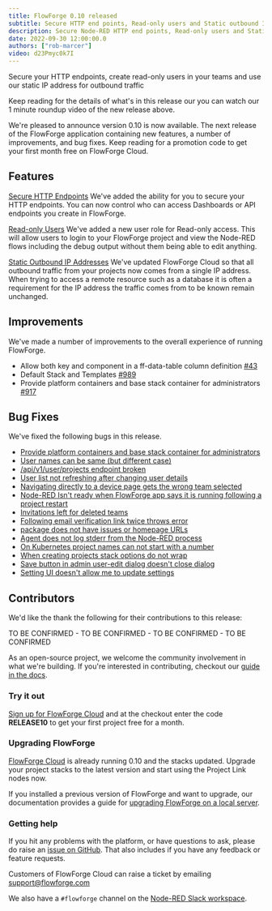 ```yaml
---
title: FlowForge 0.10 released
subtitle: Secure HTTP end points, Read-only users and Static outbound IPs
description: Secure Node-RED HTTP end points, Read-only users and Static outbound IPs
date: 2022-09-30 12:00:00.0
authors: ["rob-marcer"]
video: d23Pmyc0k7I
---
```


Secure your HTTP endpoints, create read-only users in your teams and use our static IP address for outbound traffic

<!--more-->

Keep reading for the details of what's in this release our you can watch our 1 minute roundup video of the new release above. 

We're pleased to announce version 0.10 is now available. The next release of the FlowForge application containing new features, a number of improvements, and bug fixes. Keep reading for a promotion code to get your first month free on FlowForge Cloud. 

## Features
[Secure HTTP Endpoints](https://github.com/flowforge/flowforge/issues/578)
We've added the ability for you to secure your HTTP endpoints. You can now control who can access Dashboards or API endpoints you create in FlowForge.

[Read-only Users](https://github.com/flowforge/flowforge/issues/657)
We've added a new user role for Read-only access. This will allow users to login to your FlowForge project and view the Node-RED flows including the debug output without them being able to edit anything.

[Static Outbound IP Addresses](https://github.com/flowforge/CloudProject/issues/59)
We've updated FlowForge Cloud so that all outbound traffic from your projects now comes from a single IP address. When trying to access a remote resource such as a database it is often a requirement for the IP address the traffic comes from to be known remain unchanged. 

## Improvements
We've made a number of improvements to the overall experience of running FlowForge.

- Allow both key and component in a ff-data-table column definition [#43](https://github.com/flowforge/forge-ui-components/issues/43)
- Default Stack and Templates [#989](https://github.com/flowforge/flowforge/issues/989)
- Provide platform containers and base stack container for administrators [#917](https://github.com/flowforge/flowforge/issues/917)

## Bug Fixes
We've fixed the following bugs in this release.
- [Provide platform containers and base stack container for administrators](https://github.com/flowforge/flowforge/issues/917)
- [User names can be same (but different case)](https://github.com/flowforge/flowforge/issues/983)
- [/api/v1/user/projects endpoint broken](https://github.com/flowforge/flowforge/issues/982)
- [User list not refreshing after changing user details](https://github.com/flowforge/flowforge/issues/463)
- [Navigating directly to a device page gets the wrong team selected](https://github.com/flowforge/flowforge/issues/986)
- [Node-RED Isn't ready when FlowForge app says it is running following a project restart](https://github.com/flowforge/flowforge/issues/941)
- [Invitations left for deleted teams](https://github.com/flowforge/flowforge/issues/923)
- [Following email verification link twice throws error](https://github.com/flowforge/flowforge/issues/1024)
- [package does not have issues or homepage URLs](https://github.com/flowforge/flowforge-device-agent/issues/32)
- [Agent does not log stderr from the Node-RED process](https://github.com/flowforge/flowforge-device-agent/issues/21)
- [On Kubernetes project names can not start with a number](https://github.com/flowforge/flowforge/issues/948)
- [When creating projects stack options do not wrap](https://github.com/flowforge/flowforge/issues/930)
- [Save button in admin user-edit dialog doesn't close dialog](https://github.com/flowforge/flowforge/issues/979)
- [Setting UI doesn't allow me to update settings](https://github.com/flowforge/flowforge/issues/911)

## Contributors
We'd like the thank the following for their contributions to this release:

TO BE CONFIRMED - TO BE CONFIRMED - TO BE CONFIRMED - TO BE CONFIRMED

As an open-source project, we welcome the community involvement in what we're building. If you're interested in contributing, checkout our [guide in the docs](https://flowforge.com/docs/contribute/).

### Try it out

[Sign up for FlowForge Cloud](https://app.flowforge.com/account/create?code=RELEASE010) and at the checkout enter the code **RELEASE10** to get your first project free for a month.

### Upgrading FlowForge

[FlowForge Cloud](https://app.flowforge.com) is already running 0.10 and the stacks updated. Upgrade your project stacks to the latest version and start using the Project Link nodes now.

If you installed a previous version of FlowForge and want to upgrade, our documentation provides a
guide for [upgrading FlowForge on a local server](http://flowforge.com/docs/install#upgrade).

### Getting help

If you hit any problems with the platform, or have questions to ask, please do
raise an [issue on GitHub](https://github.com/flowforge/flowforge/issues).
That also includes if you have any feedback or feature requests.

Customers of FlowForge Cloud can raise a ticket by emailing support@flowforge.com

We also have a `#flowforge` channel on the [Node-RED Slack workspace](https://nodered.org/slack).
